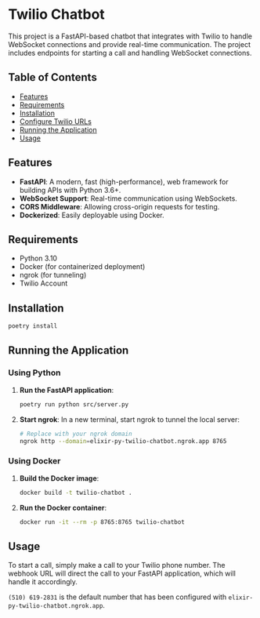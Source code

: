 # Twilio Chatbot

This project is a FastAPI-based chatbot that integrates with Twilio to handle WebSocket connections and provide real-time communication. The project includes endpoints for starting a call and handling WebSocket connections.

## Table of Contents

- [Features](#features)
- [Requirements](#requirements)
- [Installation](#installation)
- [Configure Twilio URLs](#configure-twilio-urls)
- [Running the Application](#running-the-application)
- [Usage](#usage)

## Features

- **FastAPI**: A modern, fast (high-performance), web framework for building APIs with Python 3.6+.
- **WebSocket Support**: Real-time communication using WebSockets.
- **CORS Middleware**: Allowing cross-origin requests for testing.
- **Dockerized**: Easily deployable using Docker.

## Requirements

- Python 3.10
- Docker (for containerized deployment)
- ngrok (for tunneling)
- Twilio Account

## Installation

```bash
poetry install
```

## Running the Application

### Using Python

1. **Run the FastAPI application**:

   ```sh
   poetry run python src/server.py
   ```

2. **Start ngrok**:
   In a new terminal, start ngrok to tunnel the local server:
   ```bash
   # Replace with your ngrok domain
   ngrok http --domain=elixir-py-twilio-chatbot.ngrok.app 8765
   ```

### Using Docker

1. **Build the Docker image**:

   ```sh
   docker build -t twilio-chatbot .
   ```

2. **Run the Docker container**:
   ```sh
   docker run -it --rm -p 8765:8765 twilio-chatbot
   ```

## Usage

To start a call, simply make a call to your Twilio phone number. The webhook URL will direct the call to your FastAPI application, which will handle it accordingly.

`(510) 619-2831` is the default number that has been configured with `elixir-py-twilio-chatbot.ngrok.app`.
